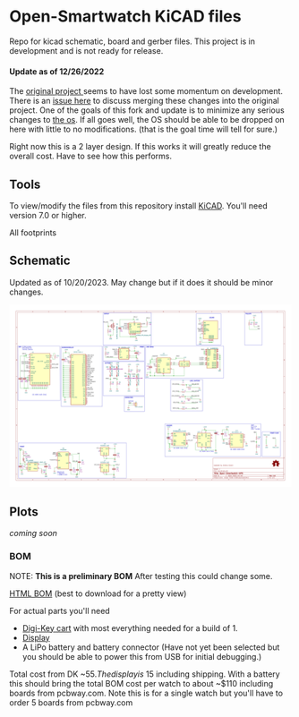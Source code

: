 # Open-Smartwatch KiCAD files

Repo for kicad schematic, board and gerber files. This project is in development and is not ready for release.

#### Update as of 12/26/2022

The [original project ](https://github.com/Open-Smartwatch/open-smartwatch-gps) seems to have lost some momentum on development.  There is an [issue here](https://github.com/Open-Smartwatch/open-smartwatch-gps/issues/10) to discuss merging these changes into the original project.  One of the goals of this fork and update is to minimize any serious changes to [the os](https://github.com/Open-Smartwatch/open-smartwatch-os).  If all goes well, the OS should be able to be dropped on here with little to no modifications.  (that is the goal time will tell for sure.)

Right now this is a 2 layer design.  If this works it will greatly reduce the overall cost.  Have to see how this performs.


## Tools

To view/modify the files from this repository install [KiCAD](https://kicad.org).  You'll need version 7.0 or higher.

All footprints

## Schematic
Updated as of 10/20/2023.  May change but if it does it should be minor changes.

[![Schematic](docs/img/osw.svg)](docs/osw.pdf)

## Plots

*coming soon*

### BOM

NOTE: **This is a preliminary BOM**  After testing this could change some.

[HTML BOM](https://github.com/a-allard/open-smartwatch-gps/blob/master/bom/OSW_GPS_Rev-4.0.html)  (best to download for a pretty view)

For actual parts you'll need
* [Digi-Key cart](https://www.digikey.com/short/5wz73v93) with most everything needed for a build of 1.
* [Display](https://www.buydisplay.com/1-28-inch-tft-lcd-display-240x240-round-circle-screen-for-smart-watch)
* A LiPo battery and battery connector (Have not yet been selected but you should be able to power this from USB for initial debugging.)

Total cost from DK ~$55.  The display is ~$15 including shipping.  With a battery this should bring the total BOM cost per watch to about ~$110 including boards from pcbway.com.  Note this is for a single watch but you'll have to order 5 boards from pcbway.com
